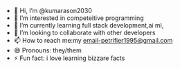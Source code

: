 - 👋 Hi, I’m @kumarason2030
- 👀 I’m interested in competeitive programming
- 🌱 I’m currently learning full stack development,ai ml,
- 💞️ I’m looking to collaborate with other developers
- 📫 How to reach me:my email-petrifier1995@gmail.com
- 😄 Pronouns: they/them
- ⚡ Fun fact: i love learning bizzare facts

<!---
kumarason2030/kumarason2030 is a ✨ special ✨ repository because its `README.md` (this file) appears on your GitHub profile.
You can click the Preview link to take a look at your changes.
--->
